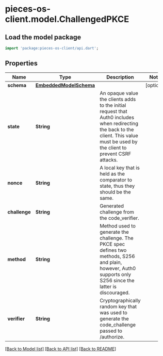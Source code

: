 # pieces-os-client.model.ChallengedPKCE

## Load the model package
```dart
import 'package:pieces-os-client/api.dart';
```

## Properties
Name | Type | Description | Notes
------------ | ------------- | ------------- | -------------
**schema** | [**EmbeddedModelSchema**](EmbeddedModelSchema.md) |  | [optional] 
**state** | **String** | An opaque value the clients adds to the initial request that Auth0 includes when redirecting the back to the client. This value must be used by the client to prevent CSRF attacks. | 
**nonce** | **String** | A local key that is held as the comparator to state, thus they should be the same. | 
**challenge** | **String** | Generated challenge from the code_verifier. | 
**method** | **String** | Method used to generate the challenge. The PKCE spec defines two methods, S256 and plain, however, Auth0 supports only S256 since the latter is discouraged. | 
**verifier** | **String** | Cryptographically random key that was used to generate the code_challenge passed to /authorize. | 

[[Back to Model list]](../README.md#documentation-for-models) [[Back to API list]](../README.md#documentation-for-api-endpoints) [[Back to README]](../README.md)


